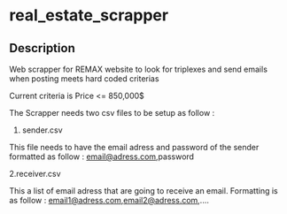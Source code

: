 # real_estate_scrapper

## Description

Web scrapper for REMAX website to look for triplexes and send emails when posting meets hard coded criterias

Current criteria is Price <= 850,000$

The Scrapper needs two csv files to be setup as follow :

1. sender.csv

This file needs to have the email adress and password of the sender formatted as follow :
email@adress.com,password

2.receiver.csv

This a list of email adress that are going to receive an email. Formatting is as follow :
email1@adress.com,email2@adress.com,....